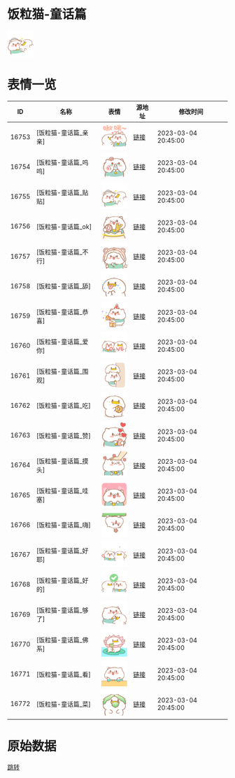 # 饭粒猫-童话篇

<img src="./cover.png" height="60" alt="cover" />

# 表情一览

|ID|名称|表情|源地址|修改时间|
|----|----|----|----|----|
|16753|[饭粒猫-童话篇_亲亲]|<img src="./pic/016753_%5B饭粒猫-童话篇_亲亲%5D.png" height="60" alt="亲亲"/>|[链接](https://i0.hdslb.com/bfs/garb/6e2fa410e77aa54a9f09c356127b3af2e1ba806a.png)|2023-03-04 20:45:00|
|16754|[饭粒猫-童话篇_呜呜]|<img src="./pic/016754_%5B饭粒猫-童话篇_呜呜%5D.png" height="60" alt="呜呜"/>|[链接](https://i0.hdslb.com/bfs/garb/99d2eb477a482e3083cf5959658c6f62b19d20d9.png)|2023-03-04 20:45:00|
|16755|[饭粒猫-童话篇_贴贴]|<img src="./pic/016755_%5B饭粒猫-童话篇_贴贴%5D.png" height="60" alt="贴贴"/>|[链接](https://i0.hdslb.com/bfs/garb/347d9e6227a217f6627326c3577ff2ad05471ba0.png)|2023-03-04 20:45:00|
|16756|[饭粒猫-童话篇_ok]|<img src="./pic/016756_%5B饭粒猫-童话篇_ok%5D.png" height="60" alt="ok"/>|[链接](https://i0.hdslb.com/bfs/garb/8e04f6761323a79902252cae1d170af6cfbebcab.png)|2023-03-04 20:45:00|
|16757|[饭粒猫-童话篇_不行]|<img src="./pic/016757_%5B饭粒猫-童话篇_不行%5D.png" height="60" alt="不行"/>|[链接](https://i0.hdslb.com/bfs/garb/f890fa0f114c24adef2fa95f0eaa392137fd422d.png)|2023-03-04 20:45:00|
|16758|[饭粒猫-童话篇_舔]|<img src="./pic/016758_%5B饭粒猫-童话篇_舔%5D.png" height="60" alt="舔"/>|[链接](https://i0.hdslb.com/bfs/garb/3993f7a59deb5a40affcbdb2c29d609861cd583f.png)|2023-03-04 20:45:00|
|16759|[饭粒猫-童话篇_恭喜]|<img src="./pic/016759_%5B饭粒猫-童话篇_恭喜%5D.png" height="60" alt="恭喜"/>|[链接](https://i0.hdslb.com/bfs/garb/9a38c79fb22f9113926d83469eca421bda3e2edf.png)|2023-03-04 20:45:00|
|16760|[饭粒猫-童话篇_爱你]|<img src="./pic/016760_%5B饭粒猫-童话篇_爱你%5D.png" height="60" alt="爱你"/>|[链接](https://i0.hdslb.com/bfs/garb/153fe88428dbfd4e272e6284f6fb4062d0e0a308.png)|2023-03-04 20:45:00|
|16761|[饭粒猫-童话篇_围观]|<img src="./pic/016761_%5B饭粒猫-童话篇_围观%5D.png" height="60" alt="围观"/>|[链接](https://i0.hdslb.com/bfs/garb/1632e9b4798a28c0f6d0bb5da5fa60b3e679e13b.png)|2023-03-04 20:45:00|
|16762|[饭粒猫-童话篇_吃]|<img src="./pic/016762_%5B饭粒猫-童话篇_吃%5D.png" height="60" alt="吃"/>|[链接](https://i0.hdslb.com/bfs/garb/c9c5099f9fe628dc362f41600d9d2c8043d5a172.png)|2023-03-04 20:45:00|
|16763|[饭粒猫-童话篇_赞]|<img src="./pic/016763_%5B饭粒猫-童话篇_赞%5D.png" height="60" alt="赞"/>|[链接](https://i0.hdslb.com/bfs/garb/b0bc292d4f18055d9ee6fc8fb0c455a85cf4a170.png)|2023-03-04 20:45:00|
|16764|[饭粒猫-童话篇_摸头]|<img src="./pic/016764_%5B饭粒猫-童话篇_摸头%5D.png" height="60" alt="摸头"/>|[链接](https://i0.hdslb.com/bfs/garb/b0158a05c1c1893ac0361abe25be8104f9068ae8.png)|2023-03-04 20:45:00|
|16765|[饭粒猫-童话篇_哇塞]|<img src="./pic/016765_%5B饭粒猫-童话篇_哇塞%5D.png" height="60" alt="哇塞"/>|[链接](https://i0.hdslb.com/bfs/garb/8c41d5c09f73d4dae2e736789ddb5c4efe1533d7.png)|2023-03-04 20:45:00|
|16766|[饭粒猫-童话篇_嗨]|<img src="./pic/016766_%5B饭粒猫-童话篇_嗨%5D.png" height="60" alt="嗨"/>|[链接](https://i0.hdslb.com/bfs/garb/75cfb027ca7a268fff36332d7ed4cfb0527897a6.png)|2023-03-04 20:45:00|
|16767|[饭粒猫-童话篇_好耶]|<img src="./pic/016767_%5B饭粒猫-童话篇_好耶%5D.png" height="60" alt="好耶"/>|[链接](https://i0.hdslb.com/bfs/garb/34cb368698a971e2fd99e06aefdd46562372e50b.png)|2023-03-04 20:45:00|
|16768|[饭粒猫-童话篇_好的]|<img src="./pic/016768_%5B饭粒猫-童话篇_好的%5D.png" height="60" alt="好的"/>|[链接](https://i0.hdslb.com/bfs/garb/f8129c31a254c5a1eca741974d2d587805184adf.png)|2023-03-04 20:45:00|
|16769|[饭粒猫-童话篇_够了]|<img src="./pic/016769_%5B饭粒猫-童话篇_够了%5D.png" height="60" alt="够了"/>|[链接](https://i0.hdslb.com/bfs/garb/abcf5f092594bb629abe88ea61dd11dcd722ecf8.png)|2023-03-04 20:45:00|
|16770|[饭粒猫-童话篇_佛系]|<img src="./pic/016770_%5B饭粒猫-童话篇_佛系%5D.png" height="60" alt="佛系"/>|[链接](https://i0.hdslb.com/bfs/garb/16bae1b3885ea1e560ae37d9bc3903b03efccd57.png)|2023-03-04 20:45:00|
|16771|[饭粒猫-童话篇_看]|<img src="./pic/016771_%5B饭粒猫-童话篇_看%5D.png" height="60" alt="看"/>|[链接](https://i0.hdslb.com/bfs/garb/7fe663ce1c270ea59823625b288bbb38d9b699c6.png)|2023-03-04 20:45:00|
|16772|[饭粒猫-童话篇_菜]|<img src="./pic/016772_%5B饭粒猫-童话篇_菜%5D.png" height="60" alt="菜"/>|[链接](https://i0.hdslb.com/bfs/garb/19f818a6f54a407c6a274eb086415498f62b9547.png)|2023-03-04 20:45:00|

# 原始数据

[跳转](./raw.json)

